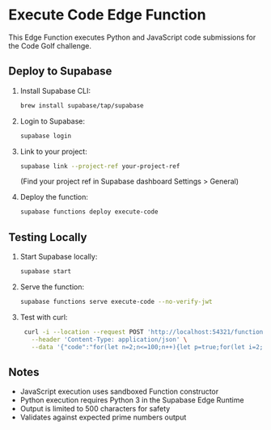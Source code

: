 # Execute Code Edge Function

This Edge Function executes Python and JavaScript code submissions for the Code Golf challenge.

## Deploy to Supabase

1. Install Supabase CLI:
   ```bash
   brew install supabase/tap/supabase
   ```

2. Login to Supabase:
   ```bash
   supabase login
   ```

3. Link to your project:
   ```bash
   supabase link --project-ref your-project-ref
   ```
   (Find your project ref in Supabase dashboard Settings > General)

4. Deploy the function:
   ```bash
   supabase functions deploy execute-code
   ```

## Testing Locally

1. Start Supabase locally:
   ```bash
   supabase start
   ```

2. Serve the function:
   ```bash
   supabase functions serve execute-code --no-verify-jwt
   ```

3. Test with curl:
   ```bash
    curl -i --location --request POST 'http://localhost:54321/functions/v1/execute-code' \
      --header 'Content-Type: application/json' \
      --data '{"code":"for(let n=2;n<=100;n++){let p=true;for(let i=2;i<n;i++)if(n%i==0){p=false;break;}if(p)console.log(n)}","language":"javascript"}'
   ```

## Notes

- JavaScript execution uses sandboxed Function constructor
- Python execution requires Python 3 in the Supabase Edge Runtime
- Output is limited to 500 characters for safety
- Validates against expected prime numbers output
